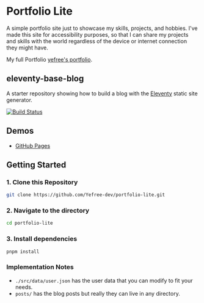 # Portfolio Lite

A simple portfolio site just to showcase my skills, projects, and hobbies. I've made this site for accessibility purposes, so that I can share my projects and skills with the world regardless of the device or internet connection they might have.

My full Portfolio [yefree's portfolio](https://yefreevaldezdev.vercel.app).

## eleventy-base-blog

A starter repository showing how to build a blog with the [Eleventy](https://github.com/11ty/eleventy) static site generator.

[![Build Status](https://travis-ci.org/11ty/eleventy-base-blog.svg?branch=master)](https://travis-ci.org/11ty/eleventy-base-blog)

## Demos

- [GitHub Pages](https://yefree-dev.github.io/portfolio-lite/)

## Getting Started

### 1. Clone this Repository

```bash
git clone https://github.com/Yefree-dev/portfolio-lite.git
```

### 2. Navigate to the directory

```bash
cd portfolio-lite
```

### 3. Install dependencies

```bash
pnpm install
```

### Implementation Notes

- `./src/data/user.json` has the user data that you can modify to fit your needs.
- `posts/` has the blog posts but really they can live in any directory.
